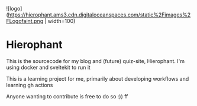 ![logo](https://hierophant.ams3.cdn.digitaloceanspaces.com/static%2Fimages%2FLogofaint.png | width=100)
# Hierophant
This is the sourcecode for my blog and (future) quiz-site, Hierophant. I'm using docker and sveltekit to run it

This is a learning project for me, primarily about developing workflows and learning gh actions

Anyone wanting to contribute is free to do so :))
ff
